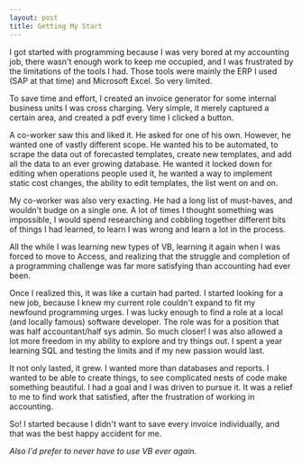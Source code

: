```yaml
---
layout: post
title: Getting My Start
---
```


I got started with programming because I was very bored at my accounting job, there wasn't enough work to keep me occupied, and I was frustrated by the limitations of the tools I had. Those tools were mainly the ERP I used (SAP at that time) and Microsoft Excel. So very limited.

To save time and effort, I created an invoice generator for some internal business units I was cross charging. Very simple, it merely captured a certain area, and created a pdf every time I clicked a button.

A co-worker saw this and liked it. He asked for one of his own. However, he wanted one of vastly different scope. He wanted his to be automated, to scrape the data out of forecasted templates, create new templates, and add all the data to an ever growing database. He wanted it locked down for editing when operations people used it, he wanted a way to implement static cost changes, the ability to edit templates, the list went on and on. 

My co-worker was also very exacting. He had a long list of must-haves, and wouldn't budge on a single one. A lot of times I thought something was impossible, I would spend researching and cobbling together different bits of things I had learned, to learn I was wrong and learn a lot in the process.  

All the while I was learning new types of VB, learning it again when I was forced to move to Access, and realizing that the struggle and completion of a programming challenge was far more satisfying than accounting had ever been.

Once I realized this, it was like a curtain had parted. I started looking for a new job, because I knew my current role couldn't expand to fit my newfound programming urges. I was lucky enough to find a role at a local (and locally famous) software developer. The role was for a position that was half accountant/half sys admin. So much closer! I was also allowed a lot more freedom in my ability to explore and try things out. I spent a year learning SQL and testing the limits and if my new passion would last.

It not only lasted, it grew. I wanted more than databases and reports. I wanted to be able to create things, to see complicated nests of code make something beautiful. I had a goal and I was driven to pursue it. It was a relief to me to find work that satisfied, after the frustration of working in accounting.

So! I started because I didn't want to save every invoice individually, and that was the best happy accident for me. 

*Also I'd prefer to never have to use VB ever again.*
